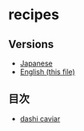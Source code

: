 # recipes

## Versions
* [Japanese](README.md)
* [English (this file)](English.md)

## 目次
* [dashi caviar](dashi_caviar/README.md)
